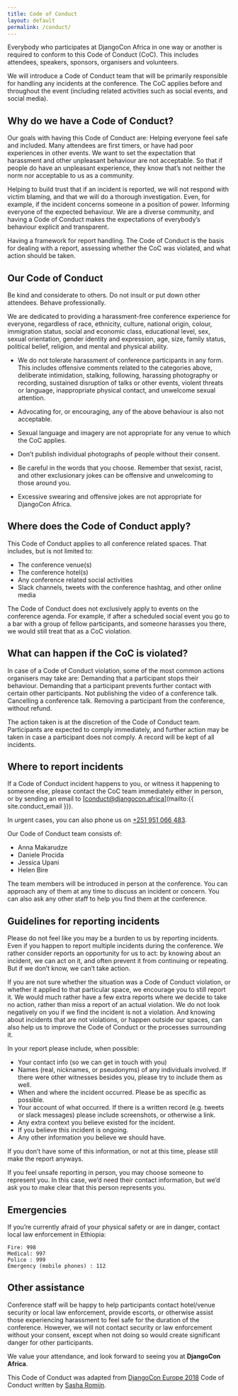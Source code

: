 ```yaml
---
title: Code of Conduct
layout: default
permalink: /conduct/
---
```

Everybody who participates at DjangoCon Africa in one way or another is required to conform to this Code of Conduct (CoC). This includes attendees, speakers, sponsors, organisers and volunteers.

We will introduce a Code of Conduct team that will be primarily responsible for handling any incidents at the conference. The CoC applies before and throughout the event (including related activities such as social events, and social media).

## Why do we have a Code of Conduct?
Our goals with having this Code of Conduct are:
Helping everyone feel safe and included. Many attendees are first timers, or have had poor experiences in other events. We want to set the expectation that harassment and other unpleasant behaviour are not acceptable. So that if people do have an unpleasant experience, they know that’s not neither the norm nor acceptable to us as a community.

Helping to build trust that if an incident is reported, we will not respond with victim blaming, and that we will do a thorough investigation. Even, for example, if the incident concerns someone in a position of power.
Informing everyone of the expected behaviour. We are a diverse community, and having a Code of Conduct makes the expectations of everybody’s behaviour explicit and transparent.

Having a framework for report handling. The Code of Conduct is the basis for dealing with a report, assessing whether the CoC was violated, and what action should be taken.

## Our Code of Conduct
Be kind and considerate to others. Do not insult or put down other attendees. Behave professionally.

We are dedicated to providing a harassment-free conference experience for everyone, regardless of race, ethnicity, culture, national origin, colour, immigration status, social and economic class, educational level, sex, sexual orientation, gender identity and expression, age, size, family status, political belief, religion, and mental and physical ability.

- We do not tolerate harassment of conference participants in any form. This includes offensive comments related to the categories above, deliberate intimidation, stalking, following, harassing photography or recording, sustained disruption of talks or other events, violent threats or language, inappropriate physical contact, and unwelcome sexual attention. 

- Advocating for, or encouraging, any of the above behaviour is also not acceptable.
- Sexual language and imagery are not appropriate for any venue to which the CoC applies.
- Don’t publish individual photographs of people without their consent.

- Be careful in the words that you choose. Remember that sexist, racist, and other exclusionary jokes can be offensive and unwelcoming to those around you. 

- Excessive swearing and offensive jokes are not appropriate for DjangoCon Africa.

## Where does the Code of Conduct apply?
This Code of Conduct applies to all conference related spaces. That includes, but is not limited to:
- The conference venue(s)
- The conference hotel(s)
- Any conference related social activities
- Slack channels, tweets with the conference hashtag, and other online media

The Code of Conduct does not exclusively apply to events on the conference agenda. For example, if after a scheduled social event you go to a bar with a group of fellow participants, and someone harasses you there, we would still treat that as a CoC violation.

## What can happen if the CoC is violated?
In case of a Code of Conduct violation, some of the most common actions organisers may take are:
Demanding that a participant stops their behaviour.
Demanding that a participant prevents further contact with certain other participants.
Not publishing the video of a conference talk.
Cancelling a conference talk.
Removing a participant from the conference, without refund.

The action taken is at the discretion of the Code of Conduct team. Participants are expected to comply immediately, and further action may be taken in case a participant does not comply. A record will be kept of all incidents.

## Where to report incidents
If a Code of Conduct incident happens to you, or witness it happening to someone else, please contact the CoC team immediately either in person, or by sending an email to [conduct@djangocon.africa](mailto:{{ site.conduct_email }}). 

In urgent cases, you can also phone us on [+251 951 066 483](tel:+251951066483).

Our Code of Conduct team consists of: 
- Anna Makarudze
- Daniele Procida
- Jessica Upani
- Helen Bire

The team members will be introduced in person at the conference. You can approach any of them at any time to discuss an incident or concern. You can also ask any other staff to help you find them at the conference.

## Guidelines for reporting incidents
Please do not feel like you may be a burden to us by reporting incidents. Even if you happen to report multiple incidents during the conference. We rather consider reports an opportunity for us to act: by knowing about an incident, we can act on it, and often prevent it from continuing or repeating. But if we don’t know, we can’t take action.

If you are not sure whether the situation was a Code of Conduct violation, or whether it applied to that particular space, we encourage you to still report it. We would much rather have a few extra reports where we decide to take no action, rather than miss a report of an actual violation. We do not look negatively on you if we find the incident is not a violation. And knowing about incidents that are not violations, or happen outside our spaces, can also help us to improve the Code of Conduct or the processes surrounding it.

In your report please include, when possible:

- Your contact info (so we can get in touch with you)
- Names (real, nicknames, or pseudonyms) of any individuals involved. If there were other witnesses besides you, please try to include them as well.
- When and where the incident occurred. Please be as specific as possible.
- Your account of what occurred. If there is a written record (e.g. tweets or slack messages) please include screenshots, or otherwise a link.
- Any extra context you believe existed for the incident.
- If you believe this incident is ongoing.
- Any other information you believe we should have.

If you don’t have some of this information, or not at this time, please still make the report anyways.

If you feel unsafe reporting in person, you may choose someone to represent you. In this case, we’d need their contact information, but we’d ask you to make clear that this person represents you.

## Emergencies
If you’re currently afraid of your physical safety or are in danger, contact local law enforcement in Ethiopia:

	Fire: 998 
	Medical: 997
	Police : 999
	Emergency (mobile phones) : 112

## Other assistance
Conference staff will be happy to help participants contact hotel/venue security or local law enforcement, provide escorts, or otherwise assist those experiencing harassment to feel safe for the duration of the conference. However, we will not contact security or law enforcement without your consent, except when not doing so would create significant danger for other participants.

We value your attendance, and look forward to seeing you at **DjangoCon Africa**.

This Code of Conduct was adapted from 	[DjangoCon Europe 2018](https://2018.djangocon.eu/conduct/) Code of Conduct written by [Sasha Romijn](#).
